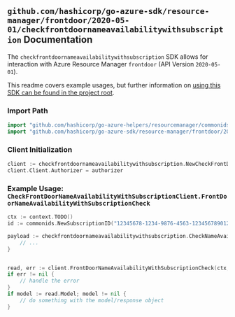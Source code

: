 
## `github.com/hashicorp/go-azure-sdk/resource-manager/frontdoor/2020-05-01/checkfrontdoornameavailabilitywithsubscription` Documentation

The `checkfrontdoornameavailabilitywithsubscription` SDK allows for interaction with Azure Resource Manager `frontdoor` (API Version `2020-05-01`).

This readme covers example usages, but further information on [using this SDK can be found in the project root](https://github.com/hashicorp/go-azure-sdk/tree/main/docs).

### Import Path

```go
import "github.com/hashicorp/go-azure-helpers/resourcemanager/commonids"
import "github.com/hashicorp/go-azure-sdk/resource-manager/frontdoor/2020-05-01/checkfrontdoornameavailabilitywithsubscription"
```


### Client Initialization

```go
client := checkfrontdoornameavailabilitywithsubscription.NewCheckFrontDoorNameAvailabilityWithSubscriptionClientWithBaseURI("https://management.azure.com")
client.Client.Authorizer = authorizer
```


### Example Usage: `CheckFrontDoorNameAvailabilityWithSubscriptionClient.FrontDoorNameAvailabilityWithSubscriptionCheck`

```go
ctx := context.TODO()
id := commonids.NewSubscriptionID("12345678-1234-9876-4563-123456789012")

payload := checkfrontdoornameavailabilitywithsubscription.CheckNameAvailabilityInput{
	// ...
}


read, err := client.FrontDoorNameAvailabilityWithSubscriptionCheck(ctx, id, payload)
if err != nil {
	// handle the error
}
if model := read.Model; model != nil {
	// do something with the model/response object
}
```
